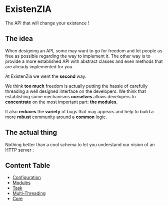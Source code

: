 # ExistenZIA
The API that will change your existence !

## The idea
When designing an API, some may want to go for freedom and let people as free as possible regarding the way to implement it. The other way is to provide a more established API with abstract classes and even methods that are already implemented for you.

At ExistenZia we went the **second** way. 

We think **too much** freedom is actually putting the hassle of carefully threading a well designed interface on the developers. We think that establishing some mechanisms **ourselves** allows developers to **concentrate** on the most important part: **the modules**.   

It also **reduces** the **variety** of bugs that may appears and help to build a more **robust** community around a **common** logic.

## The actual thing

Nothing better than a cool schema to let you understand our vision of an HTTP server :

## Content Table
* [Configuration](https://github.com/PierreBougon/ExistenZIA/tree/master/API/include/loader)
* [Modules](https://github.com/PierreBougon/ExistenZIA/tree/master/API/include/modules)
* [Task](https://github.com/PierreBougon/ExistenZIA/tree/master/API/include/task)
* [Multi-Threading](https://github.com/PierreBougon/ExistenZIA/tree/master/API/include/thread)
* [Core](https://github.com/PierreBougon/ExistenZIA/tree/master/API/include/core)